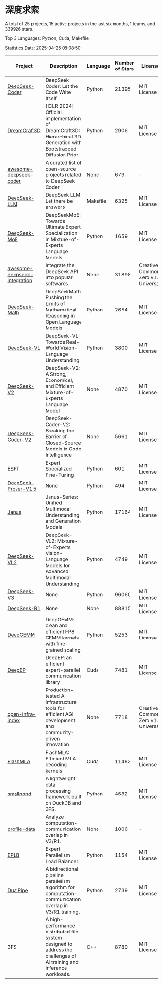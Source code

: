 # 深度求索

A total of 25 projects, 15 active projects in the last six months, 1 teams, and 339926 stars.

Top 3 Languages: Python, Cuda, Makefile

Statistics Date: 2025-04-25 08:08:50

| Project | Description | Language | Number of Stars | License | Creation Date | Last Updated Date | Last Pushed Date |
| --- | --- | --- | --- | --- | --- | --- | --- |
| [DeepSeek-Coder](https://github.com/deepseek-ai/DeepSeek-Coder) | DeepSeek Coder: Let the Code Write Itself | Python | 21395 | MIT License | 2023-10-20 | 2025-04-25 | 2024-05-21 |
| [DreamCraft3D](https://github.com/deepseek-ai/DreamCraft3D) | [ICLR 2024] Official implementation of DreamCraft3D: Hierarchical 3D Generation with Bootstrapped Diffusion Prior | Python | 2906 | MIT License | 2023-10-23 | 2025-04-23 | 2025-04-22 |
| [awesome-deepseek-coder](https://github.com/deepseek-ai/awesome-deepseek-coder) | A curated list of open-source projects related to DeepSeek Coder | None | 679 | - | 2023-11-06 | 2025-04-25 | 2024-04-03 |
| [DeepSeek-LLM](https://github.com/deepseek-ai/DeepSeek-LLM) | DeepSeek LLM: Let there be answers | Makefile | 6325 | MIT License | 2023-11-29 | 2025-04-25 | 2024-02-04 |
| [DeepSeek-MoE](https://github.com/deepseek-ai/DeepSeek-MoE) | DeepSeekMoE: Towards Ultimate Expert Specialization in Mixture-of-Experts Language Models | Python | 1659 | MIT License | 2024-01-02 | 2025-04-24 | 2024-01-16 |
| [awesome-deepseek-integration](https://github.com/deepseek-ai/awesome-deepseek-integration) | Integrate the DeepSeek API into popular softwares | None | 31898 | Creative Commons Zero v1.0 Universal | 2024-01-11 | 2025-04-25 | 2025-04-10 |
| [DeepSeek-Math](https://github.com/deepseek-ai/DeepSeek-Math) | DeepSeekMath: Pushing the Limits of Mathematical Reasoning in Open Language Models | Python | 2654 | MIT License | 2024-02-05 | 2025-04-25 | 2024-04-15 |
| [DeepSeek-VL](https://github.com/deepseek-ai/DeepSeek-VL) | DeepSeek-VL: Towards Real-World Vision-Language Understanding | Python | 3800 | MIT License | 2024-03-07 | 2025-04-25 | 2024-04-24 |
| [DeepSeek-V2](https://github.com/deepseek-ai/DeepSeek-V2) | DeepSeek-V2: A Strong, Economical, and Efficient Mixture-of-Experts Language Model | None | 4870 | MIT License | 2024-04-22 | 2025-04-25 | 2024-09-25 |
| [DeepSeek-Coder-V2](https://github.com/deepseek-ai/DeepSeek-Coder-V2) | DeepSeek-Coder-V2: Breaking the Barrier of Closed-Source Models in Code Intelligence | None | 5661 | MIT License | 2024-06-14 | 2025-04-25 | 2024-09-24 |
| [ESFT](https://github.com/deepseek-ai/ESFT) | Expert Specialized Fine-Tuning | Python | 601 | MIT License | 2024-07-04 | 2025-04-20 | 2024-09-22 |
| [DeepSeek-Prover-V1.5](https://github.com/deepseek-ai/DeepSeek-Prover-V1.5) | None | Python | 494 | MIT License | 2024-08-15 | 2025-04-24 | 2024-08-16 |
| [Janus](https://github.com/deepseek-ai/Janus) | Janus-Series: Unified Multimodal Understanding and Generation Models | Python | 17164 | MIT License | 2024-10-18 | 2025-04-25 | 2025-02-01 |
| [DeepSeek-VL2](https://github.com/deepseek-ai/DeepSeek-VL2) | DeepSeek-VL2: Mixture-of-Experts Vision-Language Models for Advanced Multimodal Understanding | Python | 4749 | MIT License | 2024-12-13 | 2025-04-25 | 2025-02-26 |
| [DeepSeek-V3](https://github.com/deepseek-ai/DeepSeek-V3) | None | Python | 96060 | MIT License | 2024-12-26 | 2025-04-25 | 2025-04-09 |
| [DeepSeek-R1](https://github.com/deepseek-ai/DeepSeek-R1) | None | None | 88815 | MIT License | 2025-01-20 | 2025-04-25 | 2025-04-09 |
| [DeepGEMM](https://github.com/deepseek-ai/DeepGEMM) | DeepGEMM: clean and efficient FP8 GEMM kernels with fine-grained scaling | Python | 5253 | MIT License | 2025-02-13 | 2025-04-25 | 2025-04-24 |
| [DeepEP](https://github.com/deepseek-ai/DeepEP) | DeepEP: an efficient expert-parallel communication library | Cuda | 7481 | MIT License | 2025-02-17 | 2025-04-25 | 2025-04-22 |
| [open-infra-index](https://github.com/deepseek-ai/open-infra-index) | Production-tested AI infrastructure tools for efficient AGI development and community-driven innovation | None | 7718 | Creative Commons Zero v1.0 Universal | 2025-02-21 | 2025-04-25 | 2025-04-14 |
| [FlashMLA](https://github.com/deepseek-ai/FlashMLA) | FlashMLA: Efficient MLA decoding kernels | Cuda | 11483 | MIT License | 2025-02-21 | 2025-04-24 | 2025-04-23 |
| [smallpond](https://github.com/deepseek-ai/smallpond) | A lightweight data processing framework built on DuckDB and 3FS. | Python | 4582 | MIT License | 2025-02-24 | 2025-04-25 | 2025-03-05 |
| [profile-data](https://github.com/deepseek-ai/profile-data) | Analyze computation-communication overlap in V3/R1. | None | 1006 | - | 2025-02-26 | 2025-04-24 | 2025-03-21 |
| [EPLB](https://github.com/deepseek-ai/EPLB) | Expert Parallelism Load Balancer | Python | 1154 | MIT License | 2025-02-26 | 2025-04-25 | 2025-03-24 |
| [DualPipe](https://github.com/deepseek-ai/DualPipe) | A bidirectional pipeline parallelism algorithm for computation-communication overlap in V3/R1 training. | Python | 2739 | MIT License | 2025-02-26 | 2025-04-25 | 2025-03-10 |
| [3FS](https://github.com/deepseek-ai/3FS) |  A high-performance distributed file system designed to address the challenges of AI training and inference workloads.  | C++ | 8780 | MIT License | 2025-02-27 | 2025-04-25 | 2025-04-24 |
